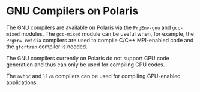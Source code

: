 # GNU Compilers on Polaris

The GNU compilers are available on Polaris via the `PrgEnv-gnu` and `gcc-mixed` modules. The `gcc-mixed` module can be useful when, for example, the `PrgEnv-nvidia` compilers are used to compile C/C++ MPI-enabled code and the `gfortran` compiler is needed.

The GNU compilers currently on Polaris do not support GPU code generation and thus can only be used for compiling CPU codes.

[//]: # (ToDo: This needs to be confirmed.)

The `nvhpc` and `llvm` compilers can be used for compiling GPU-enabled applications.
